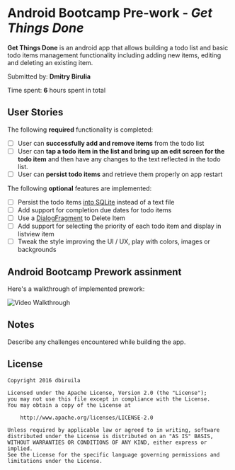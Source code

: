 # Android Bootcamp Pre-work - *Get Things Done*

**Get Things Done** is an android app that allows building a todo list and basic todo items management functionality including adding new items, editing and deleting an existing item.

Submitted by: **Dmitry Birulia**

Time spent: **6** hours spent in total

## User Stories

The following **required** functionality is completed:

* [ ] User can **successfully add and remove items** from the todo list
* [ ] User can **tap a todo item in the list and bring up an edit screen for the todo item** and then have any changes to the text reflected in the todo list.
* [ ] User can **persist todo items** and retrieve them properly on app restart

The following **optional** features are implemented:

* [ ] Persist the todo items [into SQLite](http://guides.codepath.com/android/Persisting-Data-to-the-Device#sqlite) instead of a text file
* [ ] Add support for completion due dates for todo items
* [ ] Use a [DialogFragment](http://guides.codepath.com/android/Using-DialogFragment) to Delete Item
* [ ] Add support for selecting the priority of each todo item and display in listview item
* [ ] Tweak the style improving the UI / UX, play with colors, images or backgrounds

## Android Bootcamp Prework assinment

Here's a walkthrough of implemented prework:

<img src='http://' title='Video Walkthrough' width='' alt='Video Walkthrough' />

## Notes

Describe any challenges encountered while building the app.

## License

    Copyright 2016 dbiruila

    Licensed under the Apache License, Version 2.0 (the "License");
    you may not use this file except in compliance with the License.
    You may obtain a copy of the License at

        http://www.apache.org/licenses/LICENSE-2.0

    Unless required by applicable law or agreed to in writing, software
    distributed under the License is distributed on an "AS IS" BASIS,
    WITHOUT WARRANTIES OR CONDITIONS OF ANY KIND, either express or implied.
    See the License for the specific language governing permissions and
    limitations under the License.
